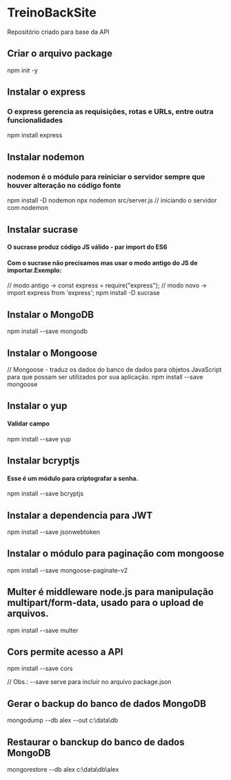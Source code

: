 # TreinoBackSite
Repositório criado para base da API 

## Criar o arquivo package
npm init -y

## Instalar o express 
### O express gerencia as requisições, rotas e URLs, entre outra funcionalidades
npm install express

## Instalar nodemon
### nodemon é o módulo para reiniciar o servidor sempre que houver alteração no código fonte
npm install -D nodemon
npx nodemon src/server.js // iniciando o servidor com nodemon

## Instalar sucrase
#### O sucrase produz código JS válido - par import do ES6
#### Com o sucrase não precisamos mas usar o modo antigo do JS de importar.Exemplo: 
// modo antigo -> const express = require("express");
// modo novo -> import express from 'express';
npm install  -D sucrase

## Instalar o MongoDB 
npm install  --save mongodb

## Instalar o Mongoose 
// Mongoose - traduz os dados do banco de dados para objetos JavaScript para que possam ser utilizados por sua aplicação. 
npm install --save mongoose

## Instalar o yup
#### Validar campo
npm install --save yup

## Instalar bcryptjs
#### Esse é um módulo para criptografar a senha.
npm install --save bcryptjs

## Instalar a dependencia para JWT
npm install --save jsonwebtoken

## Instalar o módulo para paginação com mongoose
npm install --save mongoose-paginate-v2

## Multer é middleware node.js para manipulação multipart/form-data, usado para o upload de arquivos.
npm install --save multer

## Cors permite acesso a API
npm install --save cors

// Obs.: --save serve para incluir no arquivo package.json

## Gerar o backup do banco de dados MongoDB
mongodump --db alex --out c:\data\db

## Restaurar o banckup do banco de dados MongoDB
mongorestore --db alex c:\data\db\alex